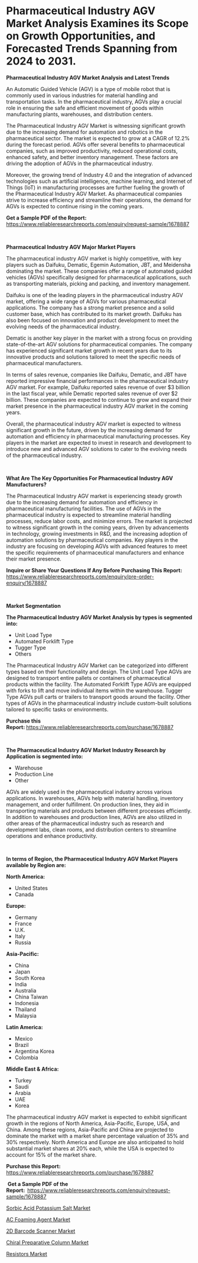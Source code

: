 <p><h1>Pharmaceutical Industry AGV Market Analysis Examines its Scope on Growth Opportunities, and Forecasted Trends Spanning from 2024 to 2031.</h1></p><p><strong>Pharmaceutical Industry AGV Market Analysis and Latest Trends</strong></p>
<p><p>An Automatic Guided Vehicle (AGV) is a type of mobile robot that is commonly used in various industries for material handling and transportation tasks. In the pharmaceutical industry, AGVs play a crucial role in ensuring the safe and efficient movement of goods within manufacturing plants, warehouses, and distribution centers.</p><p>The Pharmaceutical Industry AGV Market is witnessing significant growth due to the increasing demand for automation and robotics in the pharmaceutical sector. The market is expected to grow at a CAGR of 12.2% during the forecast period. AGVs offer several benefits to pharmaceutical companies, such as improved productivity, reduced operational costs, enhanced safety, and better inventory management. These factors are driving the adoption of AGVs in the pharmaceutical industry.</p><p>Moreover, the growing trend of Industry 4.0 and the integration of advanced technologies such as artificial intelligence, machine learning, and Internet of Things (IoT) in manufacturing processes are further fueling the growth of the Pharmaceutical Industry AGV Market. As pharmaceutical companies strive to increase efficiency and streamline their operations, the demand for AGVs is expected to continue rising in the coming years.</p></p>
<p><strong>Get a Sample PDF of the Report:&nbsp;</strong> <a href="https://www.reliableresearchreports.com/enquiry/request-sample/1678887">https://www.reliableresearchreports.com/enquiry/request-sample/1678887</a></p>
<p>&nbsp;</p>
<p><strong>Pharmaceutical Industry AGV Major Market Players</strong></p>
<p><p>The pharmaceutical industry AGV market is highly competitive, with key players such as Daifuku, Dematic, Egemin Automation, JBT, and Meidensha dominating the market. These companies offer a range of automated guided vehicles (AGVs) specifically designed for pharmaceutical applications, such as transporting materials, picking and packing, and inventory management.</p><p>Daifuku is one of the leading players in the pharmaceutical industry AGV market, offering a wide range of AGVs for various pharmaceutical applications. The company has a strong market presence and a solid customer base, which has contributed to its market growth. Daifuku has also been focused on innovation and product development to meet the evolving needs of the pharmaceutical industry.</p><p>Dematic is another key player in the market with a strong focus on providing state-of-the-art AGV solutions for pharmaceutical companies. The company has experienced significant market growth in recent years due to its innovative products and solutions tailored to meet the specific needs of pharmaceutical manufacturers.</p><p>In terms of sales revenue, companies like Daifuku, Dematic, and JBT have reported impressive financial performances in the pharmaceutical industry AGV market. For example, Daifuku reported sales revenue of over $3 billion in the last fiscal year, while Dematic reported sales revenue of over $2 billion. These companies are expected to continue to grow and expand their market presence in the pharmaceutical industry AGV market in the coming years.</p><p>Overall, the pharmaceutical industry AGV market is expected to witness significant growth in the future, driven by the increasing demand for automation and efficiency in pharmaceutical manufacturing processes. Key players in the market are expected to invest in research and development to introduce new and advanced AGV solutions to cater to the evolving needs of the pharmaceutical industry.</p></p>
<p>&nbsp;</p>
<p><strong>What Are The Key Opportunities For Pharmaceutical Industry AGV Manufacturers?</strong></p>
<p><p>The Pharmaceutical Industry AGV market is experiencing steady growth due to the increasing demand for automation and efficiency in pharmaceutical manufacturing facilities. The use of AGVs in the pharmaceutical industry is expected to streamline material handling processes, reduce labor costs, and minimize errors. The market is projected to witness significant growth in the coming years, driven by advancements in technology, growing investments in R&D, and the increasing adoption of automation solutions by pharmaceutical companies. Key players in the industry are focusing on developing AGVs with advanced features to meet the specific requirements of pharmaceutical manufacturers and enhance their market presence.</p></p>
<p><strong>Inquire or Share Your Questions If Any Before Purchasing This Report:</strong> <a href="https://www.reliableresearchreports.com/enquiry/pre-order-enquiry/1678887">https://www.reliableresearchreports.com/enquiry/pre-order-enquiry/1678887</a></p>
<p>&nbsp;</p>
<p><strong>Market Segmentation</strong></p>
<p><strong>The Pharmaceutical Industry AGV Market Analysis by types is segmented into:</strong></p>
<p><ul><li>Unit Load Type</li><li>Automated Forklift Type</li><li>Tugger Type</li><li>Others</li></ul></p>
<p><p>The Pharmaceutical Industry AGV Market can be categorized into different types based on their functionality and design. The Unit Load Type AGVs are designed to transport entire pallets or containers of pharmaceutical products within the facility. The Automated Forklift Type AGVs are equipped with forks to lift and move individual items within the warehouse. Tugger Type AGVs pull carts or trailers to transport goods around the facility. Other types of AGVs in the pharmaceutical industry include custom-built solutions tailored to specific tasks or environments.</p></p>
<p><strong>Purchase this Report:&nbsp;</strong><a href="https://www.reliableresearchreports.com/purchase/1678887">https://www.reliableresearchreports.com/purchase/1678887</a></p>
<p>&nbsp;</p>
<p><strong>The Pharmaceutical Industry AGV Market Industry Research by Application is segmented into:</strong></p>
<p><ul><li>Warehouse</li><li>Production Line</li><li>Other</li></ul></p>
<p><p>AGVs are widely used in the pharmaceutical industry across various applications. In warehouses, AGVs help with material handling, inventory management, and order fulfillment. On production lines, they aid in transporting materials and products between different processes efficiently. In addition to warehouses and production lines, AGVs are also utilized in other areas of the pharmaceutical industry such as research and development labs, clean rooms, and distribution centers to streamline operations and enhance productivity.</p></p>
<p>&nbsp;</p>
<p><strong>In terms of Region, the Pharmaceutical Industry AGV Market Players available by Region are:</strong></p>
<p>
    <p> <strong> North America: </strong>
        <ul>
            <li>United States</li>
            <li>Canada</li>
        </ul>
        </p> 
    <p> <strong> Europe: </strong>
        <ul>
            <li>Germany</li>
            <li>France</li>
            <li>U.K.</li>
            <li>Italy</li>
            <li>Russia</li>
        </ul>
        </p> 
    <p> <strong> Asia-Pacific: </strong>
        <ul>
            <li>China</li>
            <li>Japan</li>
            <li>South Korea</li>
            <li>India</li>
            <li>Australia</li>
            <li>China Taiwan</li>
            <li>Indonesia</li>
            <li>Thailand</li>
            <li>Malaysia</li>
        </ul>
        </p> 
    <p> <strong> Latin America: </strong>
        <ul>
            <li>Mexico</li>
            <li>Brazil</li>
            <li>Argentina Korea</li>
            <li>Colombia</li>
        </ul>
        </p> 
    <p> <strong> Middle East & Africa: </strong>
        <ul>
            <li>Turkey</li>
            <li>Saudi</li>
            <li>Arabia</li>
            <li>UAE</li>
            <li>Korea</li>
        </ul>
    </p>
    </p>
<p><p>The pharmaceutical industry AGV market is expected to exhibit significant growth in the regions of North America, Asia-Pacific, Europe, USA, and China. Among these regions, Asia-Pacific and China are projected to dominate the market with a market share percentage valuation of 35% and 30% respectively. North America and Europe are also anticipated to hold substantial market shares at 20% each, while the USA is expected to account for 15% of the market share.</p></p>
<p><strong>Purchase this Report: </strong><a href="https://www.reliableresearchreports.com/purchase/1678887">https://www.reliableresearchreports.com/purchase/1678887</a></p>
<p>&nbsp;<strong>Get a Sample PDF of the Report:&nbsp;&nbsp;</strong><a href="https://www.reliableresearchreports.com/enquiry/request-sample/1678887">https://www.reliableresearchreports.com/enquiry/request-sample/1678887</a></p>
<p><strong></strong></p>
<p><p><a href="https://github.com/Angelnienowdseej3e45z3p8c/Market-Research-Report-List-1/blob/main/sorbic-acid-potassium-salt-market.md">Sorbic Acid Potassium Salt Market</a></p><p><a href="https://medium.com/@williambatz35/ac-foaming-agent-market-insights-into-market-cagr-market-trends-and-growth-strategies-e240cc08ba0f">AC Foaming Agent Market</a></p><p><a href="https://medium.com/@jhonwin654/2d-barcode-scanner-market-share-evolution-and-market-growth-trends-2024-2031-b02434903e8b">2D Barcode Scanner Market</a></p><p><a href="https://github.com/YashRP12/Market-Research-Report-List-3/blob/main/chiral-preparative-column-market.md">Chiral Preparative Column Market</a></p><p><a href="https://medium.com/@williambatz35/resistors-market-competitive-analysis-market-trends-and-forecast-to-2031-9852dc5bab63">Resistors Market</a></p></p>